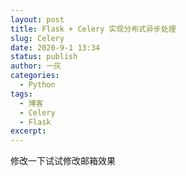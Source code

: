 ```yaml
---
layout: post
title: Flask + Celery 实现分布式异步处理
slug: Celery
date: 2020-9-1 13:34
status: publish
author: 一灰
categories: 
  - Python
tags: 
  - 博客
  - Celery
  - Flask
excerpt: 
---
```


修改一下试试修改邮箱效果